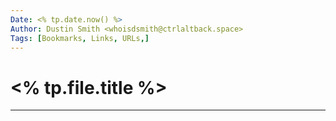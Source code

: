 ```yaml
---
Date: <% tp.date.now() %>
Author: Dustin Smith <whoisdsmith@ctrlaltback.space>
Tags: [Bookmarks, Links, URLs,]
---
```


# <% tp.file.title %>

***

